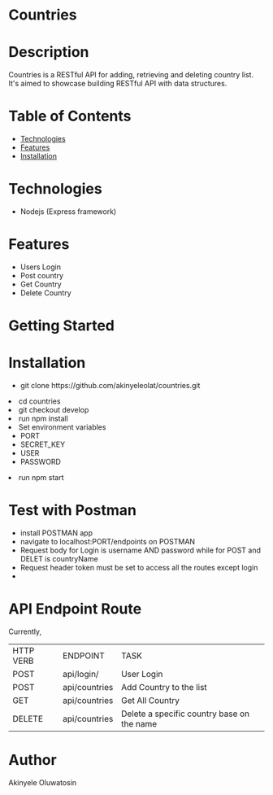 # Countries

# Description
Countries is a RESTful API for adding, retrieving and deleting country list. It's aimed to showcase building RESTful API with data structures.

# Table of Contents
<ul>
            <li>
                <a href="#Technologies">Technologies</a>
            </li>
            <li>
                <a href="#Features">Features</a>
            </li>
          <li>
                <a href="#Installations">Installation</a>
            </li>
        </ul>
        
# Technologies
<ul>
<li>Nodejs (Express framework)</li>
  </ul>

# Features
<ul>
<li>Users Login</li>
<li>Post country</li>
<li>Get Country</li>
<li>Delete Country</li>
</ul>

# Getting Started
# Installation
<ul>
<li>git clone https://github.com/akinyeleolat/countries.git</ul>
<li>cd countries</li>
<li>git checkout develop</li>
<li>run npm install</li>
<li>Set environment variables
<ul>
<li>PORT</li>
<li>SECRET_KEY</li>
<li>USER</li>
<li>PASSWORD</li>
</ul>
</li>
<li>run npm start</li>
</ul>

# Test with Postman
<ul>
<li>install POSTMAN app</li>
<li>navigate to localhost:PORT/endpoints on POSTMAN</li>
<li>Request body for Login is username AND password while for POST and DELET is countryName</li>
<li>Request header token must be set to access all the routes except login</li>
<li>
</ul>

# API Endpoint Route
Currently,
<table>
  <tr>
    <td>HTTP VERB</td>
    <td>ENDPOINT</td>
    <td>TASK</td>
  </tr>
  <tr>
    <td>POST</td>
    <td>api/login/</td>
    <td>User Login</td>
  </tr>
  <tr>
    <td>POST</td>
    <td>api/countries</td>
    <td>Add Country to the list</td>
  </tr>
   <tr>
    <td>GET</td>
    <td>api/countries</td>
    <td>Get All Country</td>
  </tr>
  <tr>
    <td>DELETE</td>
    <td>api/countries</td>
    <td>Delete a specific country base on the name</td>
  </tr>
  </table>
  
# Author
Akinyele Oluwatosin